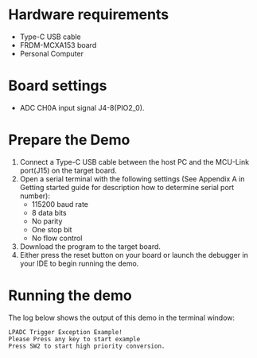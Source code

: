 Hardware requirements
=====================
- Type-C USB cable
- FRDM-MCXA153 board
- Personal Computer

Board settings
============
- ADC CH0A input signal J4-8(PIO2_0).

Prepare the Demo
===============
1.  Connect a Type-C USB cable between the host PC and the MCU-Link port(J15) on the target board.
2.  Open a serial terminal with the following settings (See Appendix A in Getting started guide for description how to determine serial port number):
    - 115200 baud rate
    - 8 data bits
    - No parity
    - One stop bit
    - No flow control
3.  Download the program to the target board.
4.  Either press the reset button on your board or launch the debugger in your IDE to begin running the demo.

Running the demo
================
The log below shows the output of this demo in the terminal window:
~~~~~~~~~~~~~~~~~~~~~~~~~~~~~~~~~~~
LPADC Trigger Exception Example!
Please Press any key to start example
Press SW2 to start high priority conversion.

~~~~~~~~~~~~~~~~~~~~~~~~~~~~~~~~~~~
